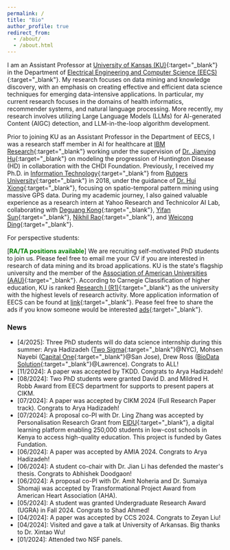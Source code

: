 ```yaml
---
permalink: /
title: "Bio"
author_profile: true
redirect_from: 
  - /about/
  - /about.html
---
```


<style>
red { color: pink }
green { color: green }
</style>

I am an Assistant Professor at [University of Kansas (KU)](https://www.ku.edu/){:target="_blank"} in the Department of [Electrical Engineering and Computer Science (EECS)](https://eecs.ku.edu/){:target="_blank"}. My research focuses on data mining and knowledge discovery, with an emphasis on creating effective and efficient data science techniques for emerging data-intensive applications. In particular, my current research focuses in the domains of health informatics, recommender systems, and natural language processing. More recently, my research involves utilizing Large Language Models (LLMs) for AI-generated Content (AIGC) detection, and LLM-in-the-loop algorithm development.

Prior to joining KU as an Assistant Professor in the Department of EECS, I was a research staff member in AI for healthcare at [IBM Research](https://research.ibm.com/topics/healthcare-and-life-sciences){:target="_blank"} working under the supervision of [Dr. Jianying Hu](https://research.ibm.com/people/jianying-hu){:target="_blank"} on modeling the progression of Huntington Disease (HD) in collaboration with the CHDI Foundation. Previously, I received my Ph.D. in [Information Technology](https://www.business.rutgers.edu/faculty-research/management-science-information-systems){:target="_blank"} from [Rutgers University](https://www.rutgers.edu/){:target="_blank"} in 2018, under the guidance of [Dr. Hui Xiong](http://datamining.rutgers.edu/){:target="_blank"}, focusing on spatio-temporal pattern mining using massive GPS data. During my academic journey, I also gained valuable experience as a research intern at Yahoo Research and Technicolor AI Lab, collaborating with [Deguang Kong](https://scholar.google.com/citations?user=wCkI3_AAAAAJ){:target="_blank"}, [Yifan Sun](https://sites.google.com/site/yifansunwebsite){:target="_blank"}, [Nikhil Rao](https://sites.google.com/view/raonikhil/home){:target="_blank"}, and [Weicong Ding](https://scholar.google.com/citations?user=ZNl3Z-IAAAAJ){:target="_blank"}.



For perspective students:

[**<green>RA/TA positions available</green>**] We are recruiting self-motivated PhD students to join us. Please feel free to email me your CV if you are interested in research of data mining and its broad applications. KU is the state's flagship university and the member of the [Association of American Universities (AAU)](https://en.wikipedia.org/wiki/Association_of_American_Universities){:target="_blank"}. According to Carnegie Classification of higher education, KU is ranked [Research I (R1)](https://en.wikipedia.org/wiki/Research_I_university){:target="_blank"} as the university with the highest levels of research activity. More application information of EECS can be found at [link](https://eecs.ku.edu/phd-program){:target="_blank"}. Pease feel free to share the ads if you know someone would be interested [ads](https://ittc.ku.edu/~zyao/docs/recruit_ads.pdf){:target="_blank"}.

### News
- [4/2025]\: Three PhD students will do data science internship during this summer: Arya Hadizadeh ([Two Sigma](https://www.twosigma.com/){:target="_blank"}@NYC), Mohsen Nayebi ([Capital One](https://www.capitalonecareers.com/){:target="_blank"}@San Jose), Drew Ross ([BioData Solution](https://www.bdatasolutions.com/){:target="_blank"}@Lawrence). Congrats to ALL!
- [11/2024]\: A paper was accepted by TKDD. Congrats to Arya Hadizadeh!
- [08/2024]\: Two PhD students were granted David D. and Mildred H. Robb Award from EECS department for supports to present papers at CIKM.
- [07/2024]\: A paper was accepted by CIKM 2024 (Full Research Paper track). Congrats to Arya Hadizadeh!
- [07/2024]\: A proposal co-PI with Dr. Ling Zhang was accepted by Personalisation Research Grant from [EIDU](https://eidu.com/){:target="_blank"}, a digital learning platform enabling 250,000 students in low-cost schools in Kenya to access high-quality education. This project is funded by Gates Fundation.
- [06/2024]\: A paper was accepted by AMIA 2024. Congrats to Arya Hadizadeh!
- [06/2024]\: A student co-chair with Dr. Jian Li has defended the master's thesis. Congrats to Abhishek Doodgaon!
- [06/2024]\: A proposal co-PI with Dr. Amit Noheria and Dr. Sumaiya Shomaji was accepted by Transformational Project Award from American Heart Association (AHA).
- [05/2024]\: A student was granted Undergraduate Research Award (UGRA) in Fall 2024. Congrats to Shad Ahmed!
- [04/2024]\: A paper was accepted by CCS 2024. Congrats to Zeyan Liu!
- [04/2024]\: Visited and gave a talk at University of Arkansas. Big thanks to Dr. Xintao Wu!
- [01/2024]\: Attended two NSF panels.

